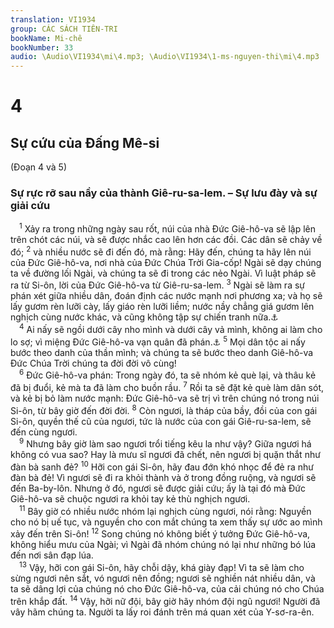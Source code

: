 ```yaml
---
translation: VI1934
group: CÁC SÁCH TIÊN-TRI
bookName: Mi-chê 
bookNumber: 33
audio: \Audio\VI1934\mi\4.mp3; \Audio\VI1934\1-ms-nguyen-thi\mi\4.mp3
---
```


<div class="title"><h1>4</h1><h2>Sự cứu của Đấng Mê-si</h2><p>(Đoạn 4 và 5)</p><h3>Sự rực rỡ sau nầy của thành Giê-ru-sa-lem. – Sự lưu đày và sự giải cứu</h3></div>
<span class="verse mi_4_1"> <sup>1</sup> Xảy ra trong những ngày sau rốt, núi của nhà Đức Giê-hô-va sẽ lập lên trên chót các núi, và sẽ được nhắc cao lên hơn các đồi. Các dân sẽ chảy về đó; </span>
<span class="verse mi_4_2"><sup>2</sup> và nhiều nước sẽ đi đến đó, mà rằng: Hãy đến, chúng ta hãy lên núi của Đức Giê-hô-va, nơi nhà của Đức Chúa Trời Gia-cốp! Ngài sẽ dạy chúng ta về đường lối Ngài, và chúng ta sẽ đi trong các nẻo Ngài. Vì luật pháp sẽ ra từ Si-ôn, lời của Đức Giê-hô-va từ Giê-ru-sa-lem. </span>
<span class="verse mi_4_3"><sup>3</sup> Ngài sẽ làm ra sự phán xét giữa nhiều dân, đoán định các nước mạnh nơi phương xa; và họ sẽ lấy gươm rèn lưỡi cày, lấy giáo rèn lưỡi liềm; nước nầy chẳng giá gươm lên nghịch cùng nước khác, và cũng không tập sự chiến tranh nữa.<a data-toggle="tooltip" data-placement="bottom" title="Es 2:4; Gio 3:10">⚓</a><br/></span>
<span class="verse mi_4_4"> <sup>4</sup> Ai nấy sẽ ngồi dưới cây nho mình và dưới cây vả mình, không ai làm cho lo sợ; vì miệng Đức Giê-hô-va vạn quân đã phán.<a data-toggle="tooltip" data-placement="bottom" title="Xa 3:10">⚓</a></span>
<span class="verse mi_4_5"><sup>5</sup> Mọi dân tộc ai nấy bước theo danh của thần mình; và chúng ta sẽ bước theo danh Giê-hô-va Đức Chúa Trời chúng ta đời đời vô cùng! <br/></span>
<span class="verse mi_4_6"> <sup>6</sup> Đức Giê-hô-va phán: Trong ngày đó, ta sẽ nhóm kẻ què lại, và thâu kẻ đã bị đuổi, kẻ mà ta đã làm cho buồn rầu. </span>
<span class="verse mi_4_7"><sup>7</sup> Rồi ta sẽ đặt kẻ què làm dân sót, và kẻ bị bỏ làm nước mạnh: Đức Giê-hô-va sẽ trị vì trên chúng nó trong núi Si-ôn, từ bây giờ đến đời đời. </span>
<span class="verse mi_4_8"><sup>8</sup> Còn ngươi, là tháp của bầy, đồi của con gái Si-ôn, quyền thế cũ của ngươi, tức là nước của con gái Giê-ru-sa-lem, sẽ đến cùng ngươi. <br/></span>
<span class="verse mi_4_9"> <sup>9</sup> Nhưng bây giờ làm sao ngươi trổi tiếng kêu la như vậy? Giữa ngươi há không có vua sao? Hay là mưu sĩ ngươi đã chết, nên ngươi bị quặn thắt như đàn bà sanh đẻ? </span>
<span class="verse mi_4_10"><sup>10</sup> Hỡi con gái Si-ôn, hãy đau đớn khó nhọc để đẻ ra như đàn bà đẻ! Vì ngươi sẽ đi ra khỏi thành và ở trong đồng ruộng, và ngươi sẽ đến Ba-by-lôn. Nhưng ở đó, ngươi sẽ được giải cứu; ấy là tại đó mà Đức Giê-hô-va sẽ chuộc ngươi ra khỏi tay kẻ thù nghịch ngươi. <br/></span>
<span class="verse mi_4_11"> <sup>11</sup> Bây giờ có nhiều nước nhóm lại nghịch cùng ngươi, nói rằng: Nguyền cho nó bị uế tục, và nguyền cho con mắt chúng ta xem thấy sự ước ao mình xảy đến trên Si-ôn! </span>
<span class="verse mi_4_12"><sup>12</sup> Song chúng nó không biết ý tưởng Đức Giê-hô-va, không hiểu mưu của Ngài; vì Ngài đã nhóm chúng nó lại như những bó lúa đến nơi sân đạp lúa. <br/></span>
<span class="verse mi_4_13"> <sup>13</sup> Vậy, hỡi con gái Si-ôn, hãy chỗi dậy, khá giày đạp! Vì ta sẽ làm cho sừng ngươi nên sắt, vó ngươi nên đồng; ngươi sẽ nghiền nát nhiều dân, và ta sẽ dâng lợi của chúng nó cho Đức Giê-hô-va, của cải chúng nó cho Chúa trên khắp đất. </span>
<span class="verse mi_4_14"><sup>14</sup> Vậy, hỡi nữ đội, bây giờ hãy nhóm đội ngũ ngươi! Người đã vây hãm chúng ta. Người ta lấy roi đánh trên má quan xét của Y-sơ-ra-ên. <br/></span>
